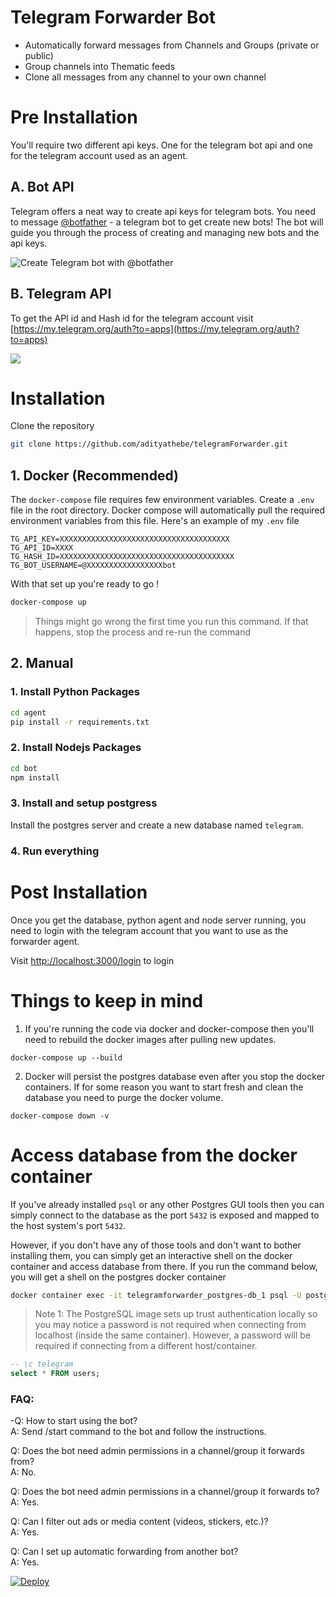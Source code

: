 # Telegram Forwarder Bot

- Automatically forward messages from Channels and Groups (private or public)
- Group channels into Thematic feeds
- Clone all messages from any channel to your own channel

# Pre Installation

You'll require two different api keys. One for the telegram bot api and one for the telegram account used as an agent.

## A. Bot API

Telegram offers a neat way to create api keys for telegram bots. You need to message [@botfather](https://t.me/botfather) - a telegram bot to get create new bots! The bot will guide you through the process of creating and managing new bots and the api keys.

![Create Telegram bot with @botfather](https://i.imgur.com/DNeoeTO.png)

## B. Telegram API

To get the API id and Hash id for the telegram account visit [https://my.telegram.org/auth?to=apps](https://my.telegram.org/auth?to=apps)

![](https://i.imgur.com/KJ1kDDO.png)

# Installation

Clone the repository

```bash
git clone https://github.com/adityathebe/telegramForwarder.git
```

## 1. Docker (Recommended)

The `docker-compose` file requires few environment variables. Create a `.env` file in the root directory. Docker compose will automatically pull the required environment variables from this file. Here's an example of my `.env` file

```docker
TG_API_KEY=XXXXXXXXXXXXXXXXXXXXXXXXXXXXXXXXXXXXXX
TG_API_ID=XXXX
TG_HASH_ID=XXXXXXXXXXXXXXXXXXXXXXXXXXXXXXXXXXXXXXX
TG_BOT_USERNAME=@XXXXXXXXXXXXXXXXXbot
```

With that set up you're ready to go !

```bash
docker-compose up
```

> Things might go wrong the first time you run this command. If that happens, stop the process and re-run the command

## 2. Manual

### 1. Install Python Packages

```bash
cd agent
pip install -r requirements.txt
```

### 2. Install Nodejs Packages

```bash
cd bot
npm install
```

### 3. Install and setup postgress

Install the postgres server and create a new database named `telegram`.

### 4. Run everything

# Post Installation

Once you get the database, python agent and node server running, you need to login with the telegram account that you want to use as the forwarder agent.

Visit [http://localhost:3000/login](http://localhost:3000/login) to login

# Things to keep in mind

1. If you're running the code via docker and docker-compose then you'll need to rebuild the docker images after pulling new updates.

```
docker-compose up --build
```

2. Docker will persist the postgres database even after you stop the docker containers. If for some reason you want to start fresh and clean the database you need to purge the docker volume.

```
docker-compose down -v
```

# Access database from the docker container

If you've already installed `psql` or any other Postgres GUI tools then you can simply connect to the database as the port `5432` is exposed and mapped to the host system's port `5432`.

However, if you don't have any of those tools and don't want to bother installing them, you can simply get an interactive shell on the docker container and access database from there. If you run the command below, you will get a shell on the postgres docker container

```bash
docker container exec -it telegramforwarder_postgres-db_1 psql -U postgres
```

> Note 1: The PostgreSQL image sets up trust authentication locally so you may notice a password is not required when connecting from localhost (inside the same container). However, a password will be required if connecting from a different host/container.

```sql
-- \c telegram
select * FROM users;
```

### FAQ:

-Q: How to start using the bot?  
A: Send /start command to the bot and follow the instructions.

Q: Does the bot need admin permissions in a channel/group it forwards from?  
A: No.

Q: Does the bot need admin permissions in a channel/group it forwards to?  
A: Yes.

Q: Can I filter out ads or media content (videos, stickers, etc.)?  
A: Yes.

Q: Can I set up automatic forwarding from another bot?  
A: Yes.

[![Deploy](https://www.herokucdn.com/deploy/button.svg)](https://heroku.com/deploy?template=https://github.com/Zooo166/telegramForwarder)

